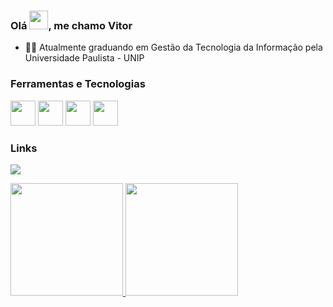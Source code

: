 <h3 align="left">Olá <img src="https://raw.githubusercontent.com/kaueMarques/kaueMarques/master/hi.gif" height="30px">, me chamo Vitor</h3>

- :man_student: Atualmente graduando em Gestão da Tecnologia da Informação pela Universidade Paulista - UNIP

### Ferramentas e Tecnologias
  
  <div>
  <img loading="lazy" src="https://cdn.jsdelivr.net/gh/devicons/devicon/icons/git/git-original.svg" width="40" height="40"/>
  
  <img loading="lazy" src="https://cdn.jsdelivr.net/gh/devicons/devicon/icons/html5/html5-original.svg" width="40" height="40"/>
  
  <img loading="lazy" src="https://cdn.jsdelivr.net/gh/devicons/devicon/icons/css3/css3-original.svg" width="40" height="40"/>
  
  <img loading="lazy" src="https://cdn.jsdelivr.net/gh/devicons/devicon/icons/javascript/javascript-original.svg" width="40" height="40"/>
</div>

  ### Links
  
  <a  href="https://www.linkedin.com/in/gvitor" target="_blank"><img loading="lazy" src="https://img.shields.io/badge/-LinkedIn-%230077B5?style=for-the-badge&logo=linkedin&logoColor=white" target="_blank"></a>   

<div>
  <a href="https://github.com/gbvitor">
  <img loading="lazy" height="180em" src="https://github-readme-stats.vercel.app/api/top-langs/?username=gbvitor&layout=compact&langs_count=7&theme=dracula"/>
  <img loading="lazy" height="180em" src="https://github-readme-stats.vercel.app/api?username=gbvitor&show_icons=true&theme=dracula&include_all_commits=true&count_private=true"/>
</div>
              
<!---
gbvitor/gbvitor is a ✨ special ✨ repository because its `README.md` (this file) appears on your GitHub profile.
You can click the Preview link to take a look at your changes.
--->
